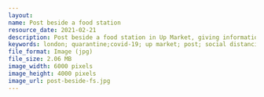 ```yaml
---
layout: 
name: Post beside a food station
resource_date: 2021-02-21
description: Post beside a food station in Up Market, giving information of keep safe during quarantine
keywords: london; quarantine;covid-19; up market; post; social distancing; well-being
file_format: Image (jpg)
file_size: 2.06 MB
image_width: 6000 pixels
image_height: 4000 pixels
image_url: post-beside-fs.jpg
---
```

